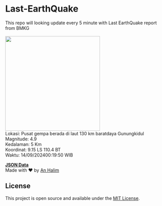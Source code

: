 # Last-EarthQuake
This repo will looking update every 5 minute with Last EarthQuake report from BMKG
<br>
<br>
<img src="https://static.bmkg.go.id/20240914001950.mmi.jpg" width="300"/>
<br>
Lokasi: Pusat gempa berada di laut 130 km baratdaya Gunungkidul <br>
Magnitude: 4.9 <br>
Kedalaman: 5 Km <br>
Koordinat: 9.15 LS 110.4 BT <br>
Waktu: 14/09/202400:19:50 WIB <br>

<a href="./data/data.json">**JSON Data**</a>
<br>
Made with ❤️ by <a href="https://github.com/an-halim">An Halim</a>
## License

This project is open source and available under the [MIT License](LICENSE).
